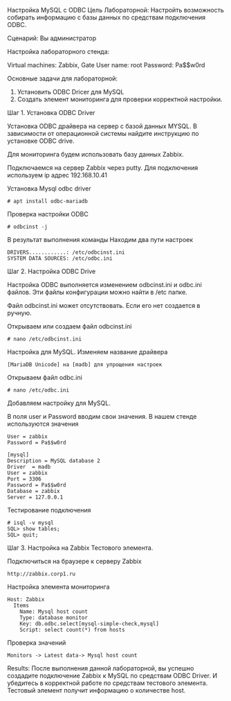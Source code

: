 Настройка MySQL с ODBC
Цель Лабораторной:
Настройть возможность собирать информацию с базы данных по средствам подключения ODBC.

Сценарий:
Вы администратор 

Настройка лабораторного стенда:

Virtual machines: Zabbix, Gate
User name: root
Password: Pa$$w0rd

Основные задачи для лабораторной:

1. Установить ODBC Dricer для MySQL
2. Создать элемент мониторинга для проверки корректной настройки.

Шаг 1. Установка ODBC Driver

Установка ODBC драйвера на сервер c базой данных MYSQL.
В зависимости от операционной системы найдите инструкцию по установке ODBC drive.

Для мониторинга будем использовать базу данных Zabbix.

Подключаемся на сервер Zabbix через putty.
Для подключения используем ip адрес 192.168.10.41

Установка Mysql odbc driver
```
# apt install odbc-mariadb
```
Проверка настройки ODBC
```
# odbcinst -j
```
В результат выполнения команды 
Находим два пути настроек
```
DRIVERS............: /etc/odbcinst.ini
SYSTEM DATA SOURCES: /etc/odbc.ini
```
Шаг 2. Настройка ODBC Drive

Настройка ODBC выполняется изменением odbcinst.ini и odbc.ini файлов. Эти файлы конфигурации можно найти в /etc папке. 

Файл odbcinst.ini может отсутствовать. Если его нет создается в ручную.

Открываем или создаем файл odbcinst.ini
```
# nano /etc/odbcinst.ini
```
Настройка для MySQL. Изменяем название драйвера
```
[MariaDB Unicode] на [madb] для упрощения настроек
```
Открываем файл odbc.ini
```
# nano /etc/odbc.ini
```
Добавляем настройку для MySQL.

В поля user и Password вводим свои значения.
В нашем стенде используются значения 
```
User = zabbix
Password = Pa$$w0rd
```
```
[mysql]                       
Description = MySQL database 2                 
Driver  = madb                                
User = zabbix                                    
Port = 3306                                    
Password = Pa$$w0rd                           
Database = zabbix                             
Server = 127.0.0.1
```
Тестирование подключения 
```
# isql -v mysql
SQL> show tables;
SQL> quit;
```
Шаг 3. Настройка на Zabbix Тестового элемента.

Подключиться на браузере к серверу Zabbix
```
http://zabbix.corp1.ru
```
Настройка элемента мониторинга
```
Host: Zabbix
  Items
    Name: Mysql host count
    Type: database monitor
    Key: db.odbc.select[mysql-simple-check,mysql]
    Script: select count(*) from hosts
```
Проверка значений 
```
Monitors -> Latest data-> Mysql host count
```


Results: После выполнения данной лабораторной, вы успешно создадите подключение Zabbix к MySQL по средствам ODBC Driver.
И убедитесь в корректной работе по средствам тестового элемента. Тестовый элемент получит информацию о количестве host.


